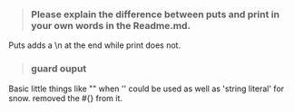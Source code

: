 >### Please explain the difference between puts and print in your own words in the Readme.md.

Puts adds a \n at the end while print does not.

>### guard ouput

Basic little things like "" when '' could be used as well as 'string literal' for snow. 
removed the #{} from it.

